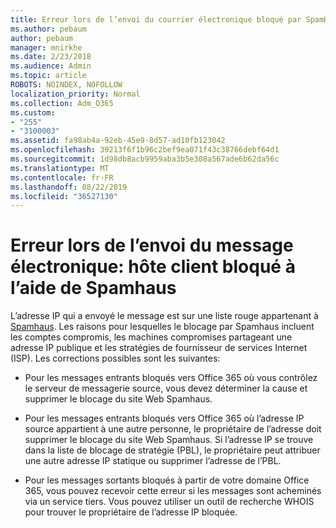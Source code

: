 ```yaml
---
title: Erreur lors de l’envoi du courrier électronique bloqué par SpamHaus
ms.author: pebaum
author: pebaum
manager: mnirkhe
ms.date: 2/23/2018
ms.audience: Admin
ms.topic: article
ROBOTS: NOINDEX, NOFOLLOW
localization_priority: Normal
ms.collection: Adm_O365
ms.custom:
- "255"
- "3100003"
ms.assetid: fa98ab4a-92eb-45e9-8d57-ad10fb123042
ms.openlocfilehash: 39213f6f1b96c2bef9ea071f43c38766debf64d1
ms.sourcegitcommit: 1d98db8acb9959aba3b5e308a567ade6b62da56c
ms.translationtype: MT
ms.contentlocale: fr-FR
ms.lasthandoff: 08/22/2019
ms.locfileid: "36527130"
---
```

# <a name="error-sending-email-client-host-blocked-using-spamhaus"></a>Erreur lors de l’envoi du message électronique: hôte client bloqué à l’aide de Spamhaus

L’adresse IP qui a envoyé le message est sur une liste rouge appartenant à [Spamhaus](https://go.microsoft.com/fwlink/p/?linkid=123245). Les raisons pour lesquelles le blocage par Spamhaus incluent les comptes compromis, les machines compromises partageant une adresse IP publique et les stratégies de fournisseur de services Internet (ISP). Les corrections possibles sont les suivantes:
  
- Pour les messages entrants bloqués vers Office 365 où vous contrôlez le serveur de messagerie source, vous devez déterminer la cause et supprimer le blocage du site Web Spamhaus.

- Pour les messages entrants bloqués vers Office 365 où l’adresse IP source appartient à une autre personne, le propriétaire de l’adresse doit supprimer le blocage du site Web Spamhaus. Si l’adresse IP se trouve dans la liste de blocage de stratégie (PBL), le propriétaire peut attribuer une autre adresse IP statique ou supprimer l’adresse de l’PBL.

- Pour les messages sortants bloqués à partir de votre domaine Office 365, vous pouvez recevoir cette erreur si les messages sont acheminés via un service tiers. Vous pouvez utiliser un outil de recherche WHOIS pour trouver le propriétaire de l’adresse IP bloquée.
